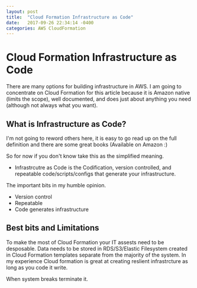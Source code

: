 ```yaml
---
layout: post
title:  "Cloud Formation Infrastructure as Code"
date:   2017-09-26 22:34:14 -0400
categories: AWS CloudFormation
---
```


# Cloud Formation Infrastructure as Code

There are many options for building infrastructure in AWS. I am going to concentrate on Cloud Formation for this article because it is Amazon native (limits the scope), well documented, and does just about anything you need (although not always what you want).

## What is Infrastructure as Code?

I'm not going to reword others here, it is easy to go read up on the full definition and there are some great books (Available on Amazon :) 

So for now if you don't know take this as the simplified meaning.

* Infrastrcutre as Code is the Codification, version controlled, and repeatable code/scripts/configs that generate your infrastructure.

The important bits in my humble opinion.
* Version control
* Repeatable
* Code generates infrastructure

## Best bits and Limitations

To make the most of Cloud Formation your IT assests need to be desposable. Data needs to be stored in RDS/S3/Elastic Filesystem created in Cloud Formation templates separate from the majority of the system. In my experience Cloud formation is great at creating reslient infrastrcture as long as you code it write.

When system breaks terminate it. 